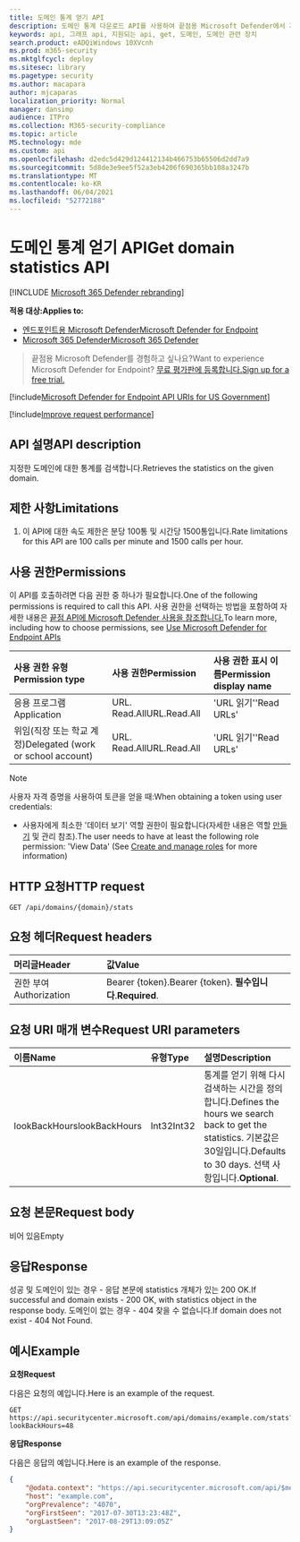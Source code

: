 ```yaml
---
title: 도메인 통계 얻기 API
description: 도메인 통계 다운로드 API를 사용하여 끝점용 Microsoft Defender에서 지정한 도메인에 대한 통계를 검색하는 방법을 학습합니다.
keywords: api, 그래프 api, 지원되는 api, get, 도메인, 도메인 관련 장치
search.product: eADQiWindows 10XVcnh
ms.prod: m365-security
ms.mktglfcycl: deploy
ms.sitesec: library
ms.pagetype: security
ms.author: macapara
author: mjcaparas
localization_priority: Normal
manager: dansimp
audience: ITPro
ms.collection: M365-security-compliance
ms.topic: article
MS.technology: mde
ms.custom: api
ms.openlocfilehash: d2edc5d429d124412134b466753b65506d2dd7a9
ms.sourcegitcommit: 5d8de3e9ee5f52a3eb4206f690365bb108a3247b
ms.translationtype: MT
ms.contentlocale: ko-KR
ms.lasthandoff: 06/04/2021
ms.locfileid: "52772188"
---
```

# <a name="get-domain-statistics-api"></a><span data-ttu-id="b2552-104">도메인 통계 얻기 API</span><span class="sxs-lookup"><span data-stu-id="b2552-104">Get domain statistics API</span></span>

[!INCLUDE [Microsoft 365 Defender rebranding](../../includes/microsoft-defender.md)]

<span data-ttu-id="b2552-105">**적용 대상:**</span><span class="sxs-lookup"><span data-stu-id="b2552-105">**Applies to:**</span></span>
- [<span data-ttu-id="b2552-106">엔드포인트용 Microsoft Defender</span><span class="sxs-lookup"><span data-stu-id="b2552-106">Microsoft Defender for Endpoint</span></span>](https://go.microsoft.com/fwlink/p/?linkid=2154037)
- [<span data-ttu-id="b2552-107">Microsoft 365 Defender</span><span class="sxs-lookup"><span data-stu-id="b2552-107">Microsoft 365 Defender</span></span>](https://go.microsoft.com/fwlink/?linkid=2118804)

> <span data-ttu-id="b2552-108">끝점용 Microsoft Defender를 경험하고 싶나요?</span><span class="sxs-lookup"><span data-stu-id="b2552-108">Want to experience Microsoft Defender for Endpoint?</span></span> [<span data-ttu-id="b2552-109">무료 평가판에 등록합니다.</span><span class="sxs-lookup"><span data-stu-id="b2552-109">Sign up for a free trial.</span></span>](https://www.microsoft.com/microsoft-365/windows/microsoft-defender-atp?ocid=docs-wdatp-exposedapis-abovefoldlink) 

[!include[Microsoft Defender for Endpoint API URIs for US Government](../../includes/microsoft-defender-api-usgov.md)]

[!include[Improve request performance](../../includes/improve-request-performance.md)]


## <a name="api-description"></a><span data-ttu-id="b2552-110">API 설명</span><span class="sxs-lookup"><span data-stu-id="b2552-110">API description</span></span>
<span data-ttu-id="b2552-111">지정한 도메인에 대한 통계를 검색합니다.</span><span class="sxs-lookup"><span data-stu-id="b2552-111">Retrieves the statistics on the given domain.</span></span>


## <a name="limitations"></a><span data-ttu-id="b2552-112">제한 사항</span><span class="sxs-lookup"><span data-stu-id="b2552-112">Limitations</span></span>
1. <span data-ttu-id="b2552-113">이 API에 대한 속도 제한은 분당 100통 및 시간당 1500통입니다.</span><span class="sxs-lookup"><span data-stu-id="b2552-113">Rate limitations for this API are 100 calls per minute and 1500 calls per hour.</span></span>


## <a name="permissions"></a><span data-ttu-id="b2552-114">사용 권한</span><span class="sxs-lookup"><span data-stu-id="b2552-114">Permissions</span></span>
<span data-ttu-id="b2552-115">이 API를 호출하려면 다음 권한 중 하나가 필요합니다.</span><span class="sxs-lookup"><span data-stu-id="b2552-115">One of the following permissions is required to call this API.</span></span> <span data-ttu-id="b2552-116">사용 권한을 선택하는 방법을 포함하여 자세한 내용은 [끝점 API에 Microsoft Defender 사용을 참조합니다.](apis-intro.md)</span><span class="sxs-lookup"><span data-stu-id="b2552-116">To learn more, including how to choose permissions, see [Use Microsoft Defender for Endpoint APIs](apis-intro.md)</span></span>

<span data-ttu-id="b2552-117">사용 권한 유형</span><span class="sxs-lookup"><span data-stu-id="b2552-117">Permission type</span></span> |   <span data-ttu-id="b2552-118">사용 권한</span><span class="sxs-lookup"><span data-stu-id="b2552-118">Permission</span></span>  |   <span data-ttu-id="b2552-119">사용 권한 표시 이름</span><span class="sxs-lookup"><span data-stu-id="b2552-119">Permission display name</span></span>
:---|:---|:---
<span data-ttu-id="b2552-120">응용 프로그램</span><span class="sxs-lookup"><span data-stu-id="b2552-120">Application</span></span> |   <span data-ttu-id="b2552-121">URL. Read.All</span><span class="sxs-lookup"><span data-stu-id="b2552-121">URL.Read.All</span></span> |  <span data-ttu-id="b2552-122">'URL 읽기'</span><span class="sxs-lookup"><span data-stu-id="b2552-122">'Read URLs'</span></span>
<span data-ttu-id="b2552-123">위임(직장 또는 학교 계정)</span><span class="sxs-lookup"><span data-stu-id="b2552-123">Delegated (work or school account)</span></span> | <span data-ttu-id="b2552-124">URL. Read.All</span><span class="sxs-lookup"><span data-stu-id="b2552-124">URL.Read.All</span></span> | <span data-ttu-id="b2552-125">'URL 읽기'</span><span class="sxs-lookup"><span data-stu-id="b2552-125">'Read URLs'</span></span>

>[!Note]
> <span data-ttu-id="b2552-126">사용자 자격 증명을 사용하여 토큰을 얻을 때:</span><span class="sxs-lookup"><span data-stu-id="b2552-126">When obtaining a token using user credentials:</span></span>
>- <span data-ttu-id="b2552-127">사용자에게 최소한 '데이터 보기' 역할 권한이 필요합니다(자세한 내용은 역할 [만들기](user-roles.md) 및 관리 참조).</span><span class="sxs-lookup"><span data-stu-id="b2552-127">The user needs to have at least the following role permission: 'View Data' (See [Create and manage roles](user-roles.md) for more information)</span></span>

## <a name="http-request"></a><span data-ttu-id="b2552-128">HTTP 요청</span><span class="sxs-lookup"><span data-stu-id="b2552-128">HTTP request</span></span>
```
GET /api/domains/{domain}/stats
```

## <a name="request-headers"></a><span data-ttu-id="b2552-129">요청 헤더</span><span class="sxs-lookup"><span data-stu-id="b2552-129">Request headers</span></span>

<span data-ttu-id="b2552-130">머리글</span><span class="sxs-lookup"><span data-stu-id="b2552-130">Header</span></span> | <span data-ttu-id="b2552-131">값</span><span class="sxs-lookup"><span data-stu-id="b2552-131">Value</span></span> 
:---|:---
<span data-ttu-id="b2552-132">권한 부여</span><span class="sxs-lookup"><span data-stu-id="b2552-132">Authorization</span></span> | <span data-ttu-id="b2552-133">Bearer {token}.</span><span class="sxs-lookup"><span data-stu-id="b2552-133">Bearer {token}.</span></span> <span data-ttu-id="b2552-134">**필수입니다**.</span><span class="sxs-lookup"><span data-stu-id="b2552-134">**Required**.</span></span>

## <a name="request-uri-parameters"></a><span data-ttu-id="b2552-135">요청 URI 매개 변수</span><span class="sxs-lookup"><span data-stu-id="b2552-135">Request URI parameters</span></span>

<span data-ttu-id="b2552-136">이름</span><span class="sxs-lookup"><span data-stu-id="b2552-136">Name</span></span> | <span data-ttu-id="b2552-137">유형</span><span class="sxs-lookup"><span data-stu-id="b2552-137">Type</span></span> | <span data-ttu-id="b2552-138">설명</span><span class="sxs-lookup"><span data-stu-id="b2552-138">Description</span></span>
:---|:---|:---
<span data-ttu-id="b2552-139">lookBackHours</span><span class="sxs-lookup"><span data-stu-id="b2552-139">lookBackHours</span></span> | <span data-ttu-id="b2552-140">Int32</span><span class="sxs-lookup"><span data-stu-id="b2552-140">Int32</span></span> | <span data-ttu-id="b2552-141">통계를 얻기 위해 다시 검색하는 시간을 정의합니다.</span><span class="sxs-lookup"><span data-stu-id="b2552-141">Defines the hours we search back to get the statistics.</span></span> <span data-ttu-id="b2552-142">기본값은 30일입니다.</span><span class="sxs-lookup"><span data-stu-id="b2552-142">Defaults to 30 days.</span></span> <span data-ttu-id="b2552-143">선택 사항입니다.</span><span class="sxs-lookup"><span data-stu-id="b2552-143">**Optional**.</span></span>

## <a name="request-body"></a><span data-ttu-id="b2552-144">요청 본문</span><span class="sxs-lookup"><span data-stu-id="b2552-144">Request body</span></span>
<span data-ttu-id="b2552-145">비어 있음</span><span class="sxs-lookup"><span data-stu-id="b2552-145">Empty</span></span>

## <a name="response"></a><span data-ttu-id="b2552-146">응답</span><span class="sxs-lookup"><span data-stu-id="b2552-146">Response</span></span>
<span data-ttu-id="b2552-147">성공 및 도메인이 있는 경우 - 응답 본문에 statistics 개체가 있는 200 OK.</span><span class="sxs-lookup"><span data-stu-id="b2552-147">If successful and domain exists - 200 OK, with statistics object in the response body.</span></span> <span data-ttu-id="b2552-148">도메인이 없는 경우 - 404 찾을 수 없습니다.</span><span class="sxs-lookup"><span data-stu-id="b2552-148">If domain does not exist - 404 Not Found.</span></span>


## <a name="example"></a><span data-ttu-id="b2552-149">예시</span><span class="sxs-lookup"><span data-stu-id="b2552-149">Example</span></span>

<span data-ttu-id="b2552-150">**요청**</span><span class="sxs-lookup"><span data-stu-id="b2552-150">**Request**</span></span>

<span data-ttu-id="b2552-151">다음은 요청의 예입니다.</span><span class="sxs-lookup"><span data-stu-id="b2552-151">Here is an example of the request.</span></span>

```http
GET https://api.securitycenter.microsoft.com/api/domains/example.com/stats?lookBackHours=48
```

<span data-ttu-id="b2552-152">**응답**</span><span class="sxs-lookup"><span data-stu-id="b2552-152">**Response**</span></span>

<span data-ttu-id="b2552-153">다음은 응답의 예입니다.</span><span class="sxs-lookup"><span data-stu-id="b2552-153">Here is an example of the response.</span></span>


```json
{
    "@odata.context": "https://api.securitycenter.microsoft.com/api/$metadata#microsoft.windowsDefenderATP.api.InOrgDomainStats",
    "host": "example.com",
    "orgPrevalence": "4070",
    "orgFirstSeen": "2017-07-30T13:23:48Z",
    "orgLastSeen": "2017-08-29T13:09:05Z"
}
```
